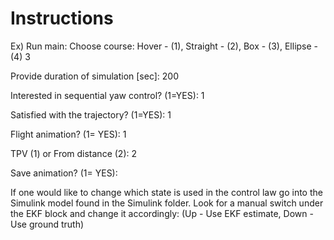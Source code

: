 # Instructions
Ex)
Run main:
Choose course: Hover - (1), Straight - (2), Box - (3), Ellipse - (4) 3

Provide duration of simulation [sec]: 200

Interested in sequential yaw control? (1=YES): 1

Satisfied with the trajectory? (1=YES): 1

Flight animation? (1= YES): 1

TPV (1) or From distance (2): 2

Save animation? (1= YES): 

If one would like to change which state is used in the control law go into the Simulink model found in the Simulink folder.
Look for a manual switch under the EKF block and change it accordingly: (Up - Use EKF estimate, Down - Use ground truth)

